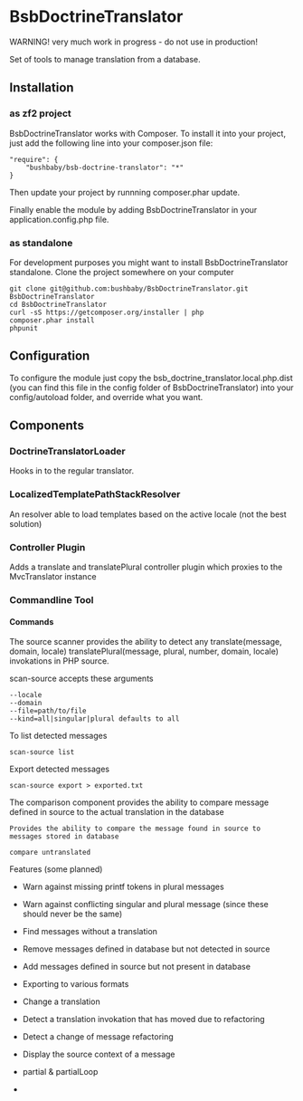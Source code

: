 BsbDoctrineTranslator
=====================

WARNING! very much work in progress - do not use in production!

Set of tools to manage translation from a database.

## Installation

### as zf2 project

BsbDoctrineTranslator works with Composer. To install it into your project, just add the following line into your composer.json file:

    "require": {
        "bushbaby/bsb-doctrine-translator": "*"
    }
   
Then update your project by runnning composer.phar update. 

Finally enable the module by adding BsbDoctrineTranslator in your application.config.php file. 

### as standalone

For development purposes you might want to install BsbDoctrineTranslator standalone. Clone the project somewhere on your computer

    git clone git@github.com:bushbaby/BsbDoctrineTranslator.git BsbDoctrineTranslator
    cd BsbDoctrineTranslator
    curl -sS https://getcomposer.org/installer | php
    composer.phar install
    phpunit
    

## Configuration

To configure the module just copy the bsb_doctrine_translator.local.php.dist (you can find this file in the config folder of BsbDoctrineTranslator) into your config/autoload folder, and override what you want.

## Components

### DoctrineTranslatorLoader

Hooks in to the regular translator.

### LocalizedTemplatePathStackResolver

An resolver able to load templates based on the active locale (not the best solution)

### Controller Plugin

Adds a translate and translatePlural controller plugin which proxies to the MvcTranslator instance

### Commandline Tool

#### Commands

The source scanner provides the ability to detect any translate(message, domain, locale) translatePlural(message, plural, number, domain, locale) invokations in PHP source.

scan-source accepts these arguments

	--locale 
	--domain 
	--file=path/to/file
	--kind=all|singular|plural defaults to all

To list detected messages
	
	scan-source list 

Export detected messages

	scan-source export > exported.txt
	
The comparison component provides the ability to compare message defined in source to the actual translation in the database

	Provides the ability to compare the message found in source to messages stored in database
	  
	compare untranslated
	
	
Features (some planned)

- Warn against missing printf tokens in plural messages
- Warn against conflicting singular and plural message (since these should never be the same)
- Find messages without a translation
- Remove messages defined in database but not detected in source
- Add messages defined in source but not present in database
- Exporting to various formats
- Change a translation
- Detect a translation invokation that has moved due to refactoring
- Detect a change of message refactoring
- Display the source context of a message

- partial & partialLoop
- 